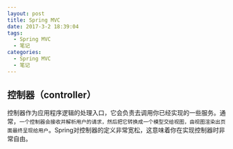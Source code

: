 ```yaml
---
layout: post
title: Spring MVC
date: 2017-3-2 18:39:04
tags:
  - Spring MVC
  - 笔记
categories:
  - Spring MVC
  - 笔记
---
```



## 控制器（controller）

控制器作为应用程序逻辑的处理入口，它会负责去调用你已经实现的一些服务。通常，`一个控制器会接收并解析用户的请求，然后把它转换成一个模型交给视图，由视图渲染出页面最终呈现给用户`。Spring对控制器的定义非常宽松，这意味着你在实现控制器时非常自由。

<!-- more -->
